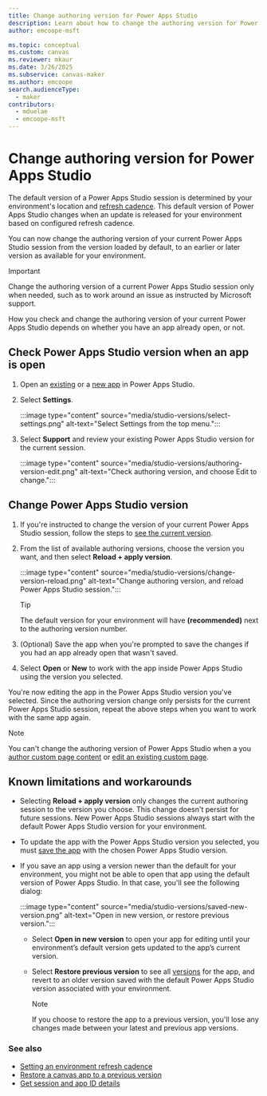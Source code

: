 ```yaml
---
title: Change authoring version for Power Apps Studio
description: Learn about how to change the authoring version for Power Apps Studio.
author: emcoope-msft

ms.topic: conceptual
ms.custom: canvas
ms.reviewer: mkaur
ms.date: 3/26/2025
ms.subservice: canvas-maker
ms.author: emcoope
search.audienceType: 
  - maker
contributors:
  - mduelae
  - emcoope-msft
---
```


# Change authoring version for Power Apps Studio

The default version of a Power Apps Studio session is determined by your environment's location and [refresh cadence](/power-platform/admin/create-environment#setting-an-environment-refresh-cadence). This default version of Power Apps Studio changes when an update is released for your environment based on configured refresh cadence.

You can now change the authoring version of your current Power Apps Studio session from the version loaded by default, to an earlier or later version as available for your environment.

> [!IMPORTANT]
> Change the authoring version of a current Power Apps Studio session only when needed, such as to work around an issue as instructed by Microsoft support.

How you check and change the authoring version of your current Power Apps Studio depends on whether you have an app already open, or not.

## Check Power Apps Studio version when an app is open

1. Open an [existing](edit-app.md) or a [new app](data-platform-create-app.md) in Power Apps Studio.

1. Select **Settings**.

    :::image type="content" source="media/studio-versions/select-settings.png" alt-text="Select Settings from the top menu.":::

1. Select **Support** and review your existing Power Apps Studio version for the current session.

    :::image type="content" source="media/studio-versions/authoring-version-edit.png" alt-text="Check authoring version, and choose Edit to change.":::

## Change Power Apps Studio version

1. If you're instructed to change the version of your current Power Apps Studio session, follow the steps to [see the current version](#check-power-apps-studio-version-when-an-app-is-open).

1. From the list of available authoring versions, choose the version you want, and then select **Reload + apply version**.

    :::image type="content" source="media/studio-versions/change-version-reload.png" alt-text="Change authoring version, and reload Power Apps Studio session.":::

    > [!TIP]
    > The default version for your environment will have **(recommended)** next to the authoring version number.

1. (Optional) Save the app when you're prompted to save the changes if you had an app already open that wasn't saved.

1. Select **Open** or **New** to work with the app inside Power Apps Studio using the version you selected.

You're now editing the app in the Power Apps Studio version you've selected. Since the authoring version change only persists for the current Power Apps Studio session, repeat the above steps when you want to work with the same app again.

> [!NOTE]
>  You can't change the authoring version of Power Apps Studio when a you [author custom page content](../model-driven-apps/add-page-to-model-app.md#author-custom-page-content) or [edit an existing custom page](../model-driven-apps/add-page-to-model-app.md#edit-an-existing-custom-page).

## Known limitations and workarounds

- Selecting **Reload + apply version** only changes the current authoring session to the version you choose. This change doesn't persist for future sessions. New Power Apps Studio sessions always start with the default Power Apps Studio version for your environment.
- To update the app with the Power Apps Studio version you selected, you must [save the app](save-publish-app.md) with the chosen Power Apps Studio version.
- If you save an app using a version newer than the default for your environment, you might not be able to open that app using the default version of Power Apps Studio. In that case, you'll see the following dialog:

    :::image type="content" source="media/studio-versions/saved-new-version.png" alt-text="Open in new version, or restore previous version.":::

    - Select **Open in new version** to open your app for editing until your environment’s default version gets updated to the app’s current version.

    - Select **Restore previous version** to see all [versions](restore-an-app.md) for the app, and revert to an older version saved with the default Power Apps Studio version associated with your environment.

        > [!NOTE]
        > If you choose to restore the app to a previous version, you'll lose any changes made between your latest and previous app versions.

### See also

- [Setting an environment refresh cadence](/power-platform/admin/create-environment#setting-an-environment-refresh-cadence)
- [Restore a canvas app to a previous version](restore-an-app.md)
- [Get session and app ID details](get-sessionid.md)

